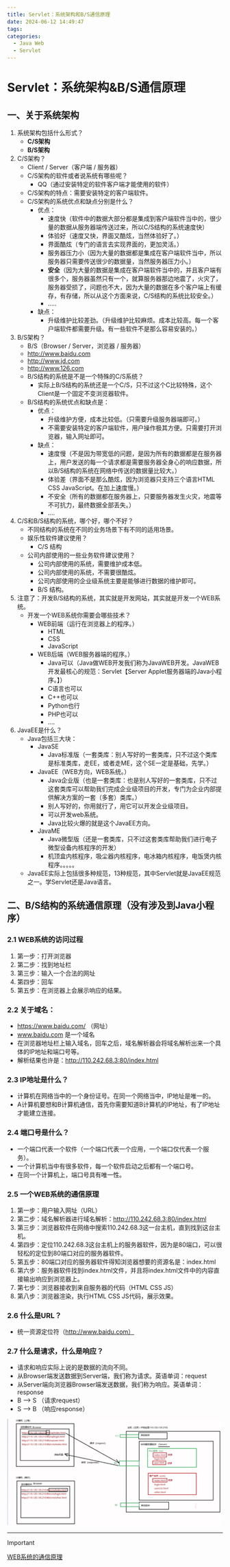 ```yaml
---
title: Servlet：系统架构和B/S通信原理
date: 2024-06-12 14:49:47
tags:  
categories: 
  - Java Web
  - Servlet
---
```



# Servlet：系统架构&B/S通信原理

## 一、关于系统架构

1. 系统架构包括什么形式？
    - **C/S架构**
    - **B/S架构**
2. C/S架构？
    - Client / Server（客户端 / 服务器）
    - C/S架构的软件或者说系统有哪些呢？
        - QQ（通过安装特定的软件客户端才能使用的软件）
    - C/S架构的特点：需要安装特定的客户端软件。
    - C/S架构的系统优点和缺点分别是什么？
        - 优点：
            - 速度快（软件中的数据大部分都是集成到客户端软件当中的，很少量的数据从服务器端传送过来，所以C/S结构的系统速度快）
            - 体验好（速度又快，界面又酷炫，当然体验好了。）
            - 界面酷炫（专门的语言去实现界面的，更加灵活。）
            - 服务器压力小（因为大量的数据都是集成在客户端软件当中，所以服务器只需要传送很少的数据量，当然服务器压力小。）
            - **安全**（因为大量的数据是集成在客户端软件当中的，并且客户端有很多个，服务器虽然只有一个，就算服务器那边地震了，火灾了，服务器受损了，问题也不大，因为大量的数据在多个客户端上有缓存，有存储，所以从这个方面来说，C/S结构的系统比较安全。）
            - .....
        - 缺点：
            - 升级维护比较差劲。（升级维护比较麻烦。成本比较高。每一个客户端软件都需要升级。有一些软件不是那么容易安装的。）
3. B/S架构？
    - B/S（Browser / Server，浏览器 / 服务器）
    - http://www.baidu.com
    - http://www.jd.com
    - http://www.126.com
    - B/S结构的系统是不是一个特殊的C/S系统？
        - 实际上B/S结构的系统还是一个C/S，只不过这个C比较特殊，这个Client是一个固定不变浏览器软件。
    - B/S结构的系统优点和缺点是：
        - 优点：
            - 升级维护方便，成本比较低。（只需要升级服务器端即可。）
            - 不需要安装特定的客户端软件，用户操作极其方便。只需要打开浏览器，输入网址即可。
        - 缺点：
            - 速度慢（不是因为带宽低的问题，是因为所有的数据都是在服务器上，用户发送的每一个请求都是需要服务器全身心的响应数据，所以B/S结构的系统在网络中传送的数据量比较大。）
            - 体验差（界面不是那么酷炫，因为浏览器只支持三个语言HTML CSS JavaScript。在加上速度慢。）
            - 不安全（所有的数据都在服务器上，只要服务器发生火灾，地震等不可抗力，最终数据全部丢失。）
            - ....
4. C/S和B/S结构的系统，哪个好，哪个不好？
    - 不同结构的系统在不同的业务场景下有不同的适用场景。
    - 娱乐性软件建议使用？
        - C/S 结构
    - 公司内部使用的一些业务软件建议使用？
        - 公司内部使用的系统，需要维护成本低。
        - 公司内部使用的系统，不需要很酷炫。
        - 公司内部使用的企业级系统主要是能够进行数据的维护即可。
        - B/S 结构。
5. 注意了：开发B/S结构的系统，其实就是开发网站，其实就是开发一个WEB系统。
    - 开发一个WEB系统你需要会哪些技术？
        - WEB前端（运行在浏览器上的程序。）
            - HTML
            - CSS
            - JavaScript
        - WEB后端（WEB服务器端的程序。）
            - Java可以（Java做WEB开发我们称为JavaWEB开发。JavaWEB开发最核心的规范：Servlet【Server Applet服务器端的Java小程序。】）
            - C语言也可以
            - C++也可以
            - Python也行
            - PHP也可以
            - ....
6. JavaEE是什么？
    - Java包括三大块：
        - JavaSE
            - Java标准版（一套类库：别人写好的一套类库，只不过这个类库是标准类库，走EE，或者走ME，这个SE一定是基础，先学。）
        - JavaEE（WEB方向，WEB系统。）
            - Java企业版（也是一套类库：也是别人写好的一套类库，只不过这套类库可以帮助我们完成企业级项目的开发，专门为企业内部提供解决方案的一套（多套）类库。）
            - 别人写好的，你用就行了，用它可以开发企业级项目。
            - 可以开发web系统。
            - Java比较火爆的就是这个JavaEE方向。
        - JavaME
            - Java微型版（还是一套类库，只不过这套类库帮助我们进行电子微型设备内核程序的开发）
            - 机顶盒内核程序，吸尘器内核程序，电冰箱内核程序，电饭煲内核程序。。。。。
    - JavaEE实际上包括很多种规范，13种规范，其中Servlet就是JavaEE规范之一。学Servlet还是Java语言。



## 二、B/S结构的系统通信原理（没有涉及到Java小程序）

### 2.1 WEB系统的访问过程

1. 第一步：打开浏览器
2. 第二步：找到地址栏
3. 第三步：输入一个合法的网址
4. 第四步：回车
5. 第五步：在浏览器上会展示响应的结果。

### 2.2  **关于域名：**

- https://www.baidu.com/ （网址）
- www.baidu.com 是一个域名
- 在浏览器地址栏上输入域名，回车之后，域名解析器会将域名解析出来一个具体的IP地址和端口号等。
- 解析结果也许是：http://110.242.68.3:80/index.html
### 2.3  **IP地址是什么？**

- 计算机在网络当中的一个身份证号。在同一个网络当中，IP地址是唯一的。
- A计算机要想和B计算机通信，首先你需要知道B计算机的IP地址，有了IP地址才能建立连接。
### 2.4  **端口号是什么？**

- 一个端口代表一个软件（一个端口代表一个应用，一个端口仅代表一个服务）。
- 一个计算机当中有很多软件，每一个软件启动之后都有一个端口号。
- 在同一个计算机上，端口号具有唯一性。

### <a id="section1"> 2.5  **一个WEB系统的通信原理** </a>

1. 第一步：用户输入网址（URL）
2. 第二步：域名解析器进行域名解析：http://110.242.68.3:80/index.html
3. 第三步：浏览器软件在网络中搜索110.242.68.3这一台主机，直到找到这台主机。
4. 第四步：定位110.242.68.3这台主机上的服务器软件，因为是80端口，可以很轻松的定位到80端口对应的服务器软件。
5. 第五步：80端口对应的服务器软件得知浏览器想要的资源名是：index.html
6. 第六步：服务器软件找到index.html文件，并且将index.html文件中的内容直接输出响应到浏览器上。
7. 第七步：浏览器接收到来自服务器的代码（HTML CSS JS）
8. 第八步：浏览器渲染，执行HTML CSS JS代码，展示效果。
### 2.6  什么是URL？
- 统一资源定位符（http://www.baidu.com）
### 2.7 什么是请求，什么是响应？
- 请求和响应实际上说的是数据的流向不同。
- 从Browser端发送数据到Server端，我们称为请求。英语单词：request
- 从Server端向浏览器Browser端发送数据，我们称为响应。英语单词：response
- B --> S （请求request）
- S --> B （响应response）

![](../assets/Servlet通信原理.png)


---
> [!IMPORTANT]
>
>[WEB系统的通信原理](#section1)

